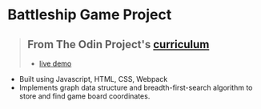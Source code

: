 # Battleship Game Project

> ## From The Odin Project's [curriculum](https://www.theodinproject.com/lessons/node-path-javascript-battleship)
> - [live demo](https://kingfeekra.github.io/battleship-project1/)
* Built using Javascript, HTML, CSS, Webpack
* Implements graph data structure and breadth-first-search algorithm to store and find game board coordinates.
